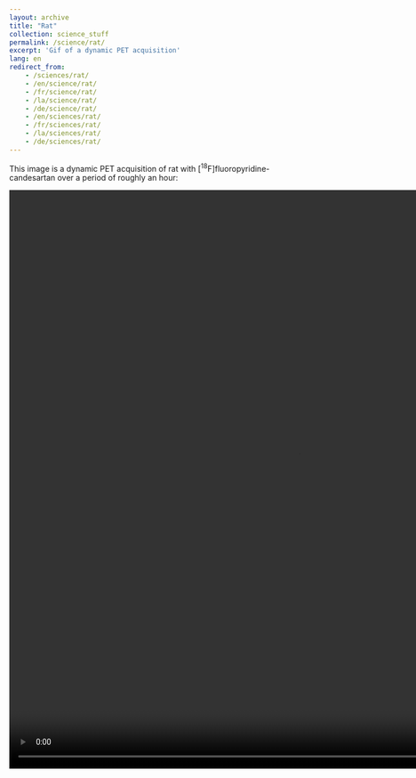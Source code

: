 ```yaml
---
layout: archive
title: "Rat"
collection: science_stuff
permalink: /science/rat/
excerpt: 'Gif of a dynamic PET acquisition'
lang: en
redirect_from: 
    - /sciences/rat/
    - /en/science/rat/
    - /fr/science/rat/
    - /la/science/rat/
    - /de/science/rat/
    - /en/sciences/rat/
    - /fr/sciences/rat/
    - /la/sciences/rat/
    - /de/sciences/rat/
---
```

This image is a dynamic PET acquisition of rat with [<sup>18</sup>F]fluoropyridine-candesartan over a period of roughly an hour:<br> 
<center>
<video id="ratDyn" width="1040" height="1040" controls autoplay loop muted playbackrate="0.5">
  <source src="https://argilfea.github.io/philippethemedicalphysicist.github.io/gifs/Rat_Gif.mp4" type="video/mp4">
Your browser does not support the video tag.
</video>
</center>


<script> 
  var myVideo = document.getElementById("ratDyn"); 
  myVideo.playbackRate = 0.25
</script> 